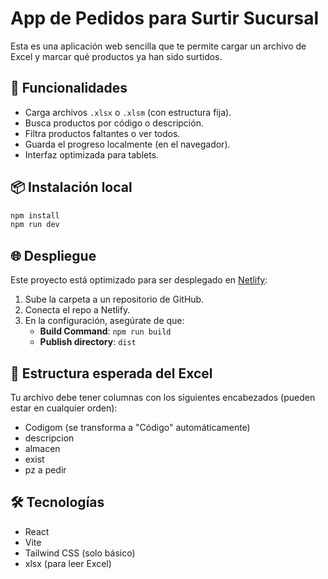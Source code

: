 # App de Pedidos para Surtir Sucursal

Esta es una aplicación web sencilla que te permite cargar un archivo de Excel y marcar qué productos ya han sido surtidos.

## 🚀 Funcionalidades

- Carga archivos `.xlsx` o `.xlsm` (con estructura fija).
- Busca productos por código o descripción.
- Filtra productos faltantes o ver todos.
- Guarda el progreso localmente (en el navegador).
- Interfaz optimizada para tablets.

## 📦 Instalación local

```bash
npm install
npm run dev
```

## 🌐 Despliegue

Este proyecto está optimizado para ser desplegado en [Netlify](https://netlify.com):

1. Sube la carpeta a un repositorio de GitHub.
2. Conecta el repo a Netlify.
3. En la configuración, asegúrate de que:
   - **Build Command**: `npm run build`
   - **Publish directory**: `dist`

## 📁 Estructura esperada del Excel

Tu archivo debe tener columnas con los siguientes encabezados (pueden estar en cualquier orden):

- Codigom (se transforma a "Código" automáticamente)
- descripcion
- almacen
- exist
- pz a pedir

## 🛠 Tecnologías

- React
- Vite
- Tailwind CSS (solo básico)
- xlsx (para leer Excel)
